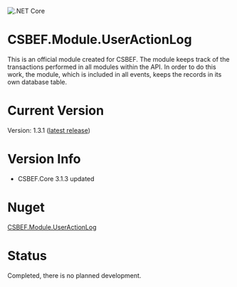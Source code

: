 ![.NET Core](https://github.com/mkurak/CSBEF.Module.UserActionLog/workflows/.NET%20Core/badge.svg)

# CSBEF.Module.UserActionLog
This is an official module created for CSBEF. The module keeps track of the transactions performed in all modules within the API. In order to do this work, the module, which is included in all events, keeps the records in its own database table.

# Current Version
Version: 1.3.1 ([latest release](https://github.com/mkurak/CSBEF.Module.UserActionLog/releases/tag/1.3.1))

# Version Info
- CSBEF.Core 3.1.3 updated

# Nuget
[CSBEF.Module.UserActionLog](https://www.nuget.org/packages/CSBEF.Module.UserActionLog/)

# Status
Completed, there is no planned development.
